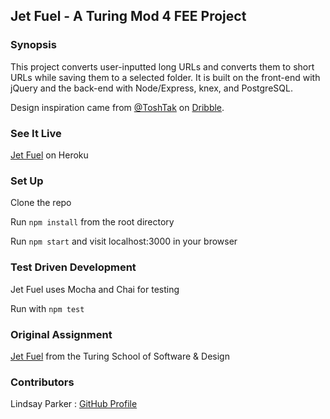 ## Jet Fuel - A Turing Mod 4 FEE Project

### Synopsis
This project converts user-inputted long URLs and converts them to short URLs while saving them to a selected folder.  It is built on the front-end with jQuery and the back-end with Node/Express, knex, and PostgreSQL.

Design inspiration came from [@ToshTak](https://dribbble.com/ToshTak) on [Dribble](https://dribbble.com/shots/2040722-Engage-Prague-2015/attachments/362802).

### See It Live
[Jet Fuel](https://lwp-jetfuel.herokuapp.com) on Heroku

### Set Up

Clone the repo

Run `npm install` from the root directory

Run `npm start` and visit localhost:3000 in your browser

### Test Driven Development
Jet Fuel uses Mocha and Chai for testing

Run with `npm test`

### Original Assignment

[Jet Fuel](http://frontend.turing.io/projects/jet-fuel.html) from the Turing School of Software & Design

### Contributors

Lindsay Parker : [GitHub Profile](https://github.com/lindsaywparker)